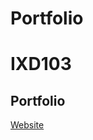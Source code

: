 # Portfolio

IXD103
======================================

Portfolio 
-----------

[Website](https://deirbhilekennedy.github.io/Portolio/DeirbhileKennedyportfolio/index.html)